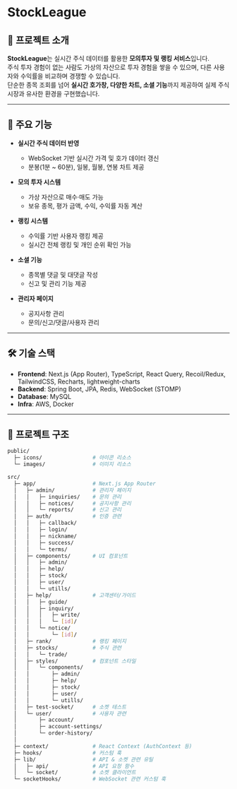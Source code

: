 # StockLeague

## 📌 프로젝트 소개
**StockLeague**는 실시간 주식 데이터를 활용한 **모의투자 및 랭킹 서비스**입니다.  
주식 투자 경험이 없는 사람도 가상의 자산으로 투자 경험을 쌓을 수 있으며, 다른 사용자와 수익률을 비교하며 경쟁할 수 있습니다.  
단순한 종목 조회를 넘어 **실시간 호가창, 다양한 차트, 소셜 기능**까지 제공하여 실제 주식 시장과 유사한 환경을 구현했습니다.  

---

## 🚀 주요 기능
- **실시간 주식 데이터 반영**
  - WebSocket 기반 실시간 가격 및 호가 데이터 갱신  
  - 분봉(1분 ~ 60분), 일봉, 월봉, 연봉 차트 제공  

- **모의 투자 시스템**
  - 가상 자산으로 매수·매도 가능  
  - 보유 종목, 평가 금액, 수익, 수익률 자동 계산  

- **랭킹 시스템**
  - 수익률 기반 사용자 랭킹 제공  
  - 실시간 전체 랭킹 및 개인 순위 확인 가능  

- **소셜 기능**
  - 종목별 댓글 및 대댓글 작성  
  - 신고 및 관리 기능 제공  

- **관리자 페이지**
  - 공지사항 관리  
  - 문의/신고/댓글/사용자 관리  

---

## 🛠 기술 스택
- **Frontend**: Next.js (App Router), TypeScript, React Query, Recoil/Redux, TailwindCSS, Recharts, lightweight-charts  
- **Backend**: Spring Boot, JPA, Redis, WebSocket (STOMP)  
- **Database**: MySQL  
- **Infra**: AWS, Docker  

---

## 📂 프로젝트 구조
```bash
public/
  ├─ icons/                # 아이콘 리소스
  └─ images/               # 이미지 리소스

src/
  ├─ app/                  # Next.js App Router
  │   ├─ admin/            # 관리자 페이지
  │   │   ├─ inquiries/    # 문의 관리
  │   │   ├─ notices/      # 공지사항 관리
  │   │   └─ reports/      # 신고 관리
  │   ├─ auth/             # 인증 관련
  │   │   ├─ callback/
  │   │   ├─ login/
  │   │   ├─ nickname/
  │   │   ├─ success/
  │   │   └─ terms/
  │   ├─ components/       # UI 컴포넌트
  │   │   ├─ admin/
  │   │   ├─ help/
  │   │   ├─ stock/
  │   │   ├─ user/
  │   │   └─ utills/
  │   ├─ help/             # 고객센터/가이드
  │   │   ├─ guide/
  │   │   ├─ inquiry/
  │   │   │   ├─ write/
  │   │   │   └─ [id]/
  │   │   └─ notice/
  │   │       └─ [id]/
  │   ├─ rank/             # 랭킹 페이지
  │   ├─ stocks/           # 주식 관련
  │   │   └─ trade/
  │   ├─ styles/           # 컴포넌트 스타일
  │   │   └─ components/
  │   │       ├─ admin/
  │   │       ├─ help/
  │   │       ├─ stock/
  │   │       ├─ user/
  │   │       └─ utills/
  │   ├─ test-socket/      # 소켓 테스트
  │   └─ user/             # 사용자 관련
  │       ├─ account/
  │       ├─ account-settings/
  │       └─ order-history/
  │
  ├─ context/              # React Context (AuthContext 등)
  ├─ hooks/                # 커스텀 훅
  ├─ lib/                  # API & 소켓 관련 유틸
  │   ├─ api/              # API 요청 함수
  │   └─ socket/           # 소켓 클라이언트
  └─ socketHooks/          # WebSocket 관련 커스텀 훅
